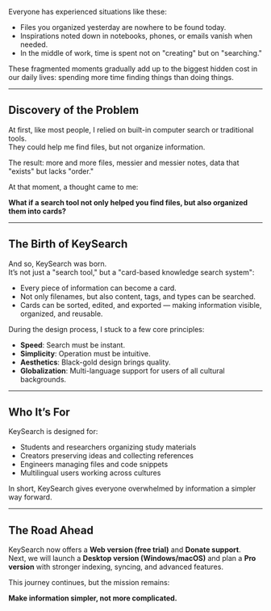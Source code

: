 

Everyone has experienced situations like these:
- Files you organized yesterday are nowhere to be found today.  
- Inspirations noted down in notebooks, phones, or emails vanish when needed.  
- In the middle of work, time is spent not on "creating" but on "searching."  

These fragmented moments gradually add up to the biggest hidden cost in our daily lives: spending more time finding things than doing things.

---

## Discovery of the Problem

At first, like most people, I relied on built-in computer search or traditional tools.  
They could help me find files, but not organize information.  

The result: more and more files, messier and messier notes, data that "exists" but lacks "order."  

At that moment, a thought came to me:

**What if a search tool not only helped you find files, but also organized them into cards?**

---

## The Birth of KeySearch

And so, KeySearch was born.  
It’s not just a "search tool," but a "card-based knowledge search system":

- Every piece of information can become a card.  
- Not only filenames, but also content, tags, and types can be searched.  
- Cards can be sorted, edited, and exported — making information visible, organized, and reusable.  

During the design process, I stuck to a few core principles:
- **Speed**: Search must be instant.  
- **Simplicity**: Operation must be intuitive.  
- **Aesthetics**: Black-gold design brings quality.  
- **Globalization**: Multi-language support for users of all cultural backgrounds.  

---

## Who It’s For

KeySearch is designed for:
- Students and researchers organizing study materials  
- Creators preserving ideas and collecting references  
- Engineers managing files and code snippets  
- Multilingual users working across cultures  

In short, KeySearch gives everyone overwhelmed by information a simpler way forward.

---

## The Road Ahead

KeySearch now offers a **Web version (free trial)** and **Donate support**.  
Next, we will launch a **Desktop version (Windows/macOS)** and plan a **Pro version** with stronger indexing, syncing, and advanced features.  

This journey continues, but the mission remains:

**Make information simpler, not more complicated.**